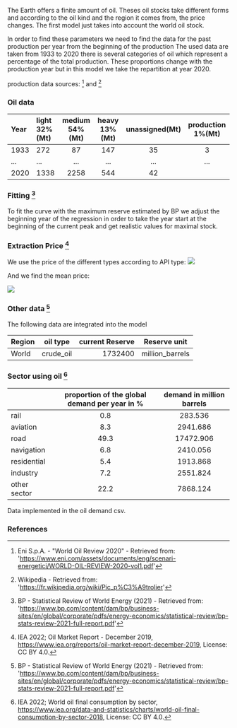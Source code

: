 The Earth offers a finite amount of oil. Theses oil stocks take different forms and according to the oil kind and the region it comes from, the price changes.
The first model just takes into account the world oil stock.

In order to find these parameters we need to find the data for the past production per year from the beginning of the production
The used data are taken from 1933 to 2020 there is several categories of oil which represent a percentage of the total production. These proportions change with the production year but in this model we take the repartition at year 2020.

production data sources: [^2] and [^3]

### Oil data

| Year | light 32%(Mt) | medium 54%(Mt) | heavy 13%(Mt) | unassigned(Mt) | production 1%(Mt) |
| :--- | :------------ | :------------: | :-----------: | :------------: | :---------------: |
| 1933 | 272           |       87       |      147      |       35       |         3         |
| ...  | ...           |      ...       |      ...      |      ...       |        ...        |
| 2020 | 1338          |      2258      |      544      |       42       |

### Fitting [^4]

To fit the curve with the maximum reserve estimated by BP we adjust the beginning year of the regression in order to take the year start at the beginning of the current peak and get realistic values for maximal stock.

### Extraction Price [^5]

We use the price of the different types according to API type:
![](APII.png)

And we find the mean price:

![](API.jpg)

### Other data [^4]

The following data are integrated into the model

| Region | oil type  | current Reserve |  Reserve unit   |
| :----- | :-------: | --------------: | :-------------: |
| World  | crude_oil |         1732400 | million_barrels |

### Sector using oil [^6]

|              | proportion of the global demand per year in % | demand in million barrels |
| :----------- | :-------------------------------------------: | :-----------------------: |
| rail         |                      0.8                      |          283.536          |
| aviation     |                      8.3                      |         2941.686          |
| road         |                     49.3                      |         17472.906         |
| navigation   |                      6.8                      |         2410.056          |
| residential  |                      5.4                      |         1913.868          |
| industry     |                      7.2                      |         2551.824          |
| other sector |                     22.2                      |         7868.124          |

Data implemented in the oil demand csv.

### References


[^2]: Eni S.p.A. - "World Oil Review 2020" - Retrieved from: '<https://www.eni.com/assets/documents/eng/scenari-energetici/WORLD-OIL-REVIEW-2020-vol1.pdf>'

[^3]: Wikipedia - Retrieved from: '<https://fr.wikipedia.org/wiki/Pic_p%C3%A9trolier>'

[^4]: BP - Statistical Review of World Energy (2021) - Retrieved from: '<https://www.bp.com/content/dam/bp/business-sites/en/global/corporate/pdfs/energy-economics/statistical-review/bp-stats-review-2021-full-report.pdf>'

[^5]: IEA 2022; Oil Market Report - December 2019, <https://www.iea.org/reports/oil-market-report-december-2019>, License: CC BY 4.0.

[^6]: IEA 2022; World oil final consumption by sector, <https://www.iea.org/data-and-statistics/charts/world-oil-final-consumption-by-sector-2018>, License: CC BY 4.0.
